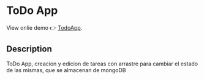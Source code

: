 # ToDo App

View onlie demo 👉 [TodoApp](https://gestor-proyectos-next.vercel.app/).

## Description

ToDo App, creacion y edicion de tareas con arrastre para cambiar el estado de las mismas, que se almacenan de mongoDB
